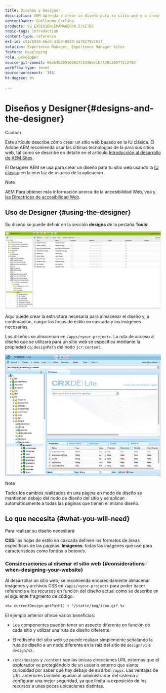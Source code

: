 ```yaml
---
title: Diseños y Designer
description: AEM Aprenda a crear un diseño para su sitio web y a crear un diseño en mediante el uso de Designer.
contentOwner: Guillaume Carlino
products: SG_EXPERIENCEMANAGER/6.5/SITES
topic-tags: introduction
content-type: reference
exl-id: c81c5910-b6c9-41bd-8840-a6782792701f
solution: Experience Manager, Experience Manager Sites
feature: Developing
role: Developer
source-git-commit: 66db4b0b5106617c534b6e1bf428a3057f2c2708
workflow-type: tm+mt
source-wordcount: '358'
ht-degree: 0%

---
```


# Diseños y Designer{#designs-and-the-designer}

>[!CAUTION]
>
>Este artículo describe cómo crear un sitio web basado en la IU clásica. El Adobe AEM recomienda usar las últimas tecnologías de la para sus sitios web, tal como se describe en detalle en el artículo [Introducción al desarrollo de AEM Sites](/help/sites-developing/getting-started.md).

El Designer AEM se usa para crear un diseño para tu sitio web usando la [IU clásica](/help/release-notes/touch-ui-features-status.md) en la interfaz de usuario de la aplicación .

>[!NOTE]
>
>AEM Para obtener más información acerca de la accesibilidad Web, vea [y las Directrices de accesibilidad Web](/help/managing/web-accessibility.md).

## Uso de Designer {#using-the-designer}

Su diseño se puede definir en la sección **designs** de la pestaña **Tools**:

![screen_shot_2012-02-01at30237pm](assets/screen_shot_2012-02-01at30237pm.png)

Aquí puede crear la estructura necesaria para almacenar el diseño y, a continuación, cargar las hojas de estilo en cascada y las imágenes necesarias.

Los diseños se almacenan en `/apps/<your-project>`. La ruta de acceso al diseño que se utilizará para un sitio web se especifica mediante la propiedad `cq:designPath` del nodo `jcr:content`.

![chlimage_1-74](assets/chlimage_1-74a.png)

>[!NOTE]
>
>Todos los cambios realizados en una página en modo de diseño se mantienen debajo del nodo de diseño del sitio y se aplican automáticamente a todas las páginas que tienen el mismo diseño.

## Lo que necesita {#what-you-will-need}

Para realizar su diseño necesitará:

**CSS**: las hojas de estilo en cascada definen los formatos de áreas específicas de las páginas.
**Imágenes**: todas las imágenes que use para características como fondos o botones.

### Consideraciones al diseñar el sitio web {#considerations-when-designing-your-website}

Al desarrollar un sitio web, se recomienda encarecidamente almacenar imágenes y archivos CSS en `/apps/<your-project>` para poder hacer referencia a los recursos en función del diseño actual como se describe en el siguiente fragmento de código.

```xml
<%= currentDesign.getPath() + "/static/img/icon.gif %>
```

El ejemplo anterior ofrece varios beneficios:

* Los componentes pueden tener un aspecto diferente en función de cada sitio y utilizar una ruta de diseño diferente.
* El rediseño del sitio web se puede realizar simplemente señalando la ruta de diseño a un nodo diferente en la raíz del sitio de `design/v1` a `design/v2.`

* `/etc/designs` y `/content` son las únicas direcciones URL externas que el explorador ve protegiéndolo de un usuario externo que siente curiosidad por saber qué hay debajo de su árbol `/apps`. Las ventajas de URL anteriores también ayudan al administrador del sistema a configurar una mejor seguridad, ya que limita la exposición de los recursos a unas pocas ubicaciones distintas.
